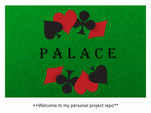 <p align="center">
  <img width="460" height="300" src="https://github.com/FutzMonitor/Palace/blob/main/assets/palaceBanner.png">
</p>

<p align="center">
  **Welcome to my personal project repo**
</p>

